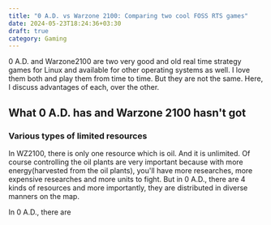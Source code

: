```yaml
---
title: "0 A.D. vs Warzone 2100: Comparing two cool FOSS RTS games"
date: 2024-05-23T18:24:36+03:30
draft: true
category: Gaming
---
```


0 A.D. and Warzone2100 are two very good and old real time strategy games for Linux and available for other operating systems as well. I love them both and play them from time to time. But they are not the same. Here, I discuss advantages of each, over the other.

## What 0 A.D. has and Warzone 2100 hasn't got

### Various types of limited resources

In WZ2100, there is only one resource which is oil. And it is unlimited. Of course controlling the oil plants are very important
because with more energy(harvested from the oil plants), you'll have more researches, more expensive researches and more units to fight. But in 0 A.D., there are 4 kinds of resources and more importantly, they are distributed in diverse manners on the map.

In 0 A.D., there are
